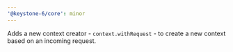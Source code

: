 ```yaml
---
'@keystone-6/core': minor
---
```


Adds a new context creator - `context.withRequest` - to create a new context based on an incoming request.
